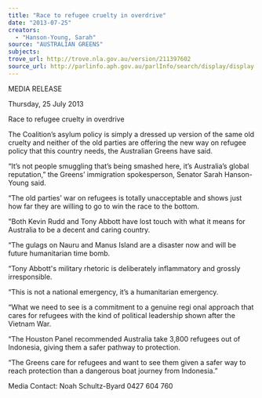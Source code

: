 ```yaml
---
title: "Race to refugee cruelty in overdrive"
date: "2013-07-25"
creators:
  - "Hanson-Young, Sarah"
source: "AUSTRALIAN GREENS"
subjects:
trove_url: http://trove.nla.gov.au/version/211397602
source_url: http://parlinfo.aph.gov.au/parlInfo/search/display/display.w3p;query=Id%3A%22media/pressrel/2616197%22
---
```


 MEDIA RELEASE   

 Thursday, 25 July 2013   

 Race to refugee cruelty in overdrive   

 The Coalition’s asylum policy is simply a dressed up version of the same old cruelty and neither  of the old parties are offering the new way on refugee policy that this country needs, the  Australian Greens have said.   

 “It’s not people smuggling that’s being smashed here, it’s Australia’s global reputation,” the  Greens’ immigration spokesperson, Senator Sarah Hanson-Young said.   

 “The old parties’ war on refugees is totally unacceptable and shows just how far they are willing  to go to win the race to the bottom.   

 "Both Kevin Rudd and Tony Abbott have lost touch with what it means for Australia to be a decent and  caring country.   

 “The gulags on Nauru and Manus Island are a disaster now and will be future humanitarian time bomb.   

 “Tony Abbott's military rhetoric is deliberately inflammatory and grossly irresponsible.   

 “This is not a national emergency, it’s a humanitarian emergency.   

 “What we need to see is  a  commitment to a  genuine regi onal approach that cares for refugees with the  kind of political leadership shown after the Vietnam War.   

 “The Houston Panel recommended Australia take 3,800 refugees out of Indonesia, giving them a  safer pathway to protection.   

 “The Greens care for refugees and want to see them given a safer way to reach protection than  a dangerous boat journey from Indonesia.”   

 

 Media Contact: Noah Schultz-Byard 0427 604 760   


